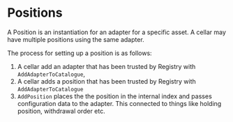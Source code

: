 # Positions

A Position is an instantiation for an adapter for a specific asset. A cellar may have multiple positions using the same adapter.

The process for setting up a position is as follows:

1. A cellar add an adapter that has been trusted by Registry with `AddAdapterToCatalogue`,
2. A cellar adds a position that has been trusted by Registry with `AddAdapterToCatalogue`
3. `AddPosition` places the the position in the internal index and passes configuration data to the adapter. This connected to things like holding position, withdrawal order etc.
